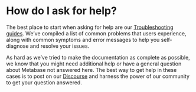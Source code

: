 # How do I ask for help?

The best place to start when asking for help are our [Troubleshooting guides](https://metabase.com/docs/latest/troubleshooting-guide/index.html). We’ve compiled a list of common problems that users experience, along with common symptoms and error messages to help you self-diagnose and resolve your issues.

As hard as we’ve tried to make the documentation as complete as possible, we know that you might need additional help or have a general question about Metabase not answered here. The best way to get help in these cases is to post on our [Discourse](https://discourse.metabase.com/) and harness the power of our community to get your question answered.